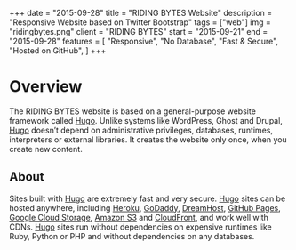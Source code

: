 +++
date = "2015-09-28"
title = "RIDING BYTES Website"
description = "Responsive Website based on Twitter Bootstrap"
tags = ["web"]
img = "ridingbytes.png"
client = "RIDING BYTES"
start = "2015-09-21"
end = "2015-09-28"
features = [
  "Responsive",
  "No Database",
  "Fast & Secure",
  "Hosted on GitHub",
]
+++


# Overview

The RIDING BYTES website is based on a general-purpose website framework called
[Hugo]. Unlike systems like WordPress, Ghost and Drupal, [Hugo] doesn’t depend
on administrative privileges, databases, runtimes, interpreters or external
libraries. It creates the website only once, when you create new content.


## About

Sites built with [Hugo] are extremely fast and very secure. [Hugo] sites can be
hosted anywhere, including [Heroku], [GoDaddy], [DreamHost], [GitHub Pages],
[Google Cloud Storage], [Amazon S3] and [CloudFront], and work well with CDNs.
[Hugo] sites run without dependencies on expensive runtimes like Ruby, Python or
PHP and without dependencies on any databases.

[Hugo]: http://gohugo.io
[Markdown]: https://en.wikipedia.org/wiki/Markdown
[Heroku]: https://www.heroku.com
[GoDaddy]: https://www.godaddy.com
[DreamHost]: http://www.dreamhost.com/
[GitHub Pages]: https://pages.github.com/
[Google Cloud Storage]: http://cloud.google.com/storage/
[Amazon S3]: http://aws.amazon.com/s3
[CloudFront]: http://aws.amazon.com/cloudfront

